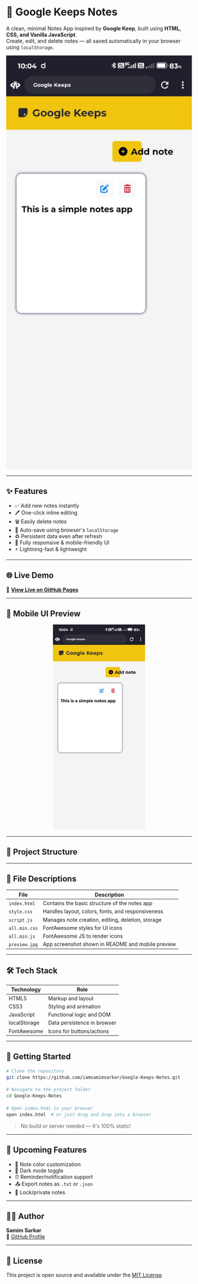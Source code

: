 # 📝 Google Keeps Notes

A clean, minimal Notes App inspired by **Google Keep**, built using **HTML, CSS, and Vanilla JavaScript**.  
Create, edit, and delete notes — all saved automatically in your browser using `localStorage`.

<p align="center">
  <img src="https://raw.githubusercontent.com/iamsamimsarkar/Google-Keeps-Notes/main/preview.jpg" alt="Google Keeps Notes Screenshot" width="600"/>
</p>

---

## ✨ Features

- ✅ Add new notes instantly  
- 🖊️ One-click inline editing  
- 🗑️ Easily delete notes  
- 💾 Auto-save using browser's `localStorage`  
- ♻️ Persistent data even after refresh  
- 📱 Fully responsive & mobile-friendly UI  
- ⚡ Lightning-fast & lightweight  

---

## 🌐 Live Demo

🔗 [**View Live on GitHub Pages**](https://iamsamimsarkar.github.io/Google-Keeps-Notes)

---

## 📸 Mobile UI Preview

<p align="center">
  <img src="https://raw.githubusercontent.com/iamsamimsarkar/Google-Keeps-Notes/main/preview.jpg" alt="Mobile UI Screenshot" width="250"/>
</p>

---

## 📁 Project Structure
---

## 🧾 File Descriptions

| File           | Description                                      |
|----------------|--------------------------------------------------|
| `index.html`   | Contains the basic structure of the notes app    |
| `style.css`    | Handles layout, colors, fonts, and responsiveness|
| `script.js`    | Manages note creation, editing, deletion, storage|
| `all.min.css`  | FontAwesome styles for UI icons                  |
| `all.min.js`   | FontAwesome JS to render icons                   |
| `preview.jpg`  | App screenshot shown in README and mobile preview|

---

## 🛠️ Tech Stack

| Technology    | Role                        |
|---------------|-----------------------------|
| HTML5         | Markup and layout           |
| CSS3          | Styling and animation       |
| JavaScript    | Functional logic and DOM    |
| localStorage  | Data persistence in browser |
| FontAwesome   | Icons for buttons/actions   |

---

## 🚀 Getting Started

```bash
# Clone the repository
git clone https://github.com/iamsamimsarkar/Google-Keeps-Notes.git

# Navigate to the project folder
cd Google-Keeps-Notes

# Open index.html in your browser
open index.html  # or just drag and drop into a browser
```
> No build or server needed — it's 100% static!

---
## 🚧 Upcoming Features

- 🎨 Note color customization
- 🌙 Dark mode toggle
- ⏰ Reminder/notification support
- 📤 Export notes as `.txt` or `.json`
- 🔐 Lock/private notes

---

## 👨‍💻 Author

**Samim Sarkar**  
🔗 [GitHub Profile](https://github.com/iamsamimsarkar)

---

## 📜 License

This project is open source and available under the [MIT License](LICENSE).